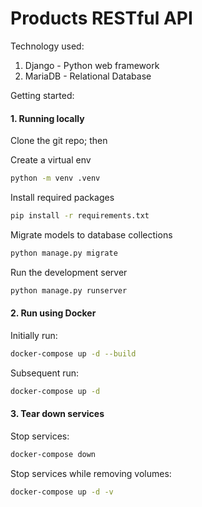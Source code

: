 # Products RESTful API 

Technology used: 
1. Django - Python web framework
2. MariaDB - Relational Database

Getting started: 

#### 1. Running locally

Clone the git repo; then

Create a virtual env
```sh
python -m venv .venv
```

Install required packages 
```sh
pip install -r requirements.txt
```

Migrate models to database collections
```sh
python manage.py migrate
```

Run the development server
```sh
python manage.py runserver 
```

#### 2. Run using Docker

Initially run:
```sh
docker-compose up -d --build
```

Subsequent run: 
```sh
docker-compose up -d 
```

#### 3. Tear down services

Stop services:
```sh
docker-compose down
```

Stop services while removing volumes: 
```sh
docker-compose up -d -v 
```
